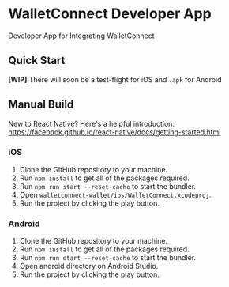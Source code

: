 # WalletConnect Developer App

Developer App for Integrating WalletConnect

## Quick Start

**[WIP]** There will soon be a test-flight for iOS and `.apk` for Android

## Manual Build

New to React Native? Here's a helpful introduction: https://facebook.github.io/react-native/docs/getting-started.html

### iOS

1.  Clone the GitHub repository to your machine.
2.  Run `npm install` to get all of the packages required.
3.  Run `npm run start --reset-cache` to start the bundler.
4.  Open `walletconnect-wallet/ios/WalletConnect.xcodeproj`.
5.  Run the project by clicking the play button.

### Android

1.  Clone the GitHub repository to your machine.
2.  Run `npm install` to get all of the packages required.
3.  Run `npm run start --reset-cache` to start the bundler.
4.  Open android directory on Android Studio.
5.  Run the project by clicking the play button.
